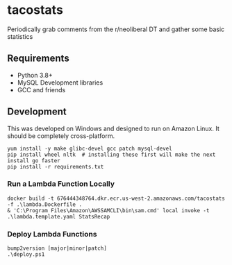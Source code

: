 # tacostats

Periodically grab comments from the r/neoliberal DT and gather some basic statistics

## Requirements

* Python 3.8+
* MySQL Development libraries
* GCC and friends

## Development

This was developed on Windows and designed to run on Amazon Linux. It should be completely cross-platform.

    yum install -y make glibc-devel gcc patch mysql-devel
    pip install wheel nltk  # installing these first will make the next install go faster
    pip install -r requirements.txt

### Run a Lambda Function Locally

    docker build -t 676444348764.dkr.ecr.us-west-2.amazonaws.com/tacostats -f .\lambda.Dockerfile .   
    & 'C:\Program Files\Amazon\AWSSAMCLI\bin\sam.cmd' local invoke -t .\lambda.template.yaml StatsRecap


### Deploy Lambda Functions

    bump2version [major|minor|patch]
    .\deploy.ps1